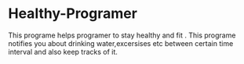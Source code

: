 # Healthy-Programer
This programe helps programer to stay healthy and fit .
This programe notifies you about drinking water,excersises etc between certain time interval and also keep tracks of it.
